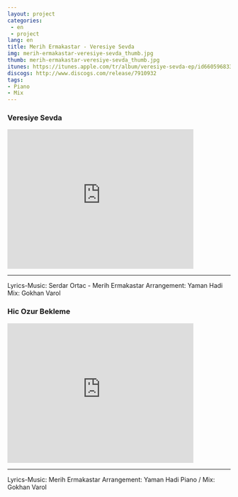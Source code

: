 ```yaml
---
layout: project
categories:
 - en
 - project
lang: en
title: Merih Ermakastar - Veresiye Sevda
img: merih-ermakastar-veresiye-sevda_thumb.jpg
thumb: merih-ermakastar-veresiye-sevda_thumb.jpg
itunes: https://itunes.apple.com/tr/album/veresiye-sevda-ep/id660596833
discogs: http://www.discogs.com/release/7910932
tags: 
- Piano
- Mix
---
```


### Veresiye Sevda
  
<div class="embed-responsive embed-responsive-16by9">
  <iframe width="420" height="315" src="https://www.youtube.com/embed/Y9z3gv7pDzo" frameborder="0" allowfullscreen></iframe>
</div>

---
Lyrics-Music: Serdar Ortac - Merih Ermakastar
Arrangement: Yaman Hadi
Mix: Gokhan Varol

### Hic Ozur Bekleme 

<div class="embed-responsive embed-responsive-16by9">
  <iframe width="420" height="315" src="https://www.youtube.com/embed/n3ind49Ijhw" frameborder="0" allowfullscreen></iframe>
</div>

---
Lyrics-Music: Merih Ermakastar
Arrangement: Yaman Hadi
Piano / Mix: Gokhan Varol

